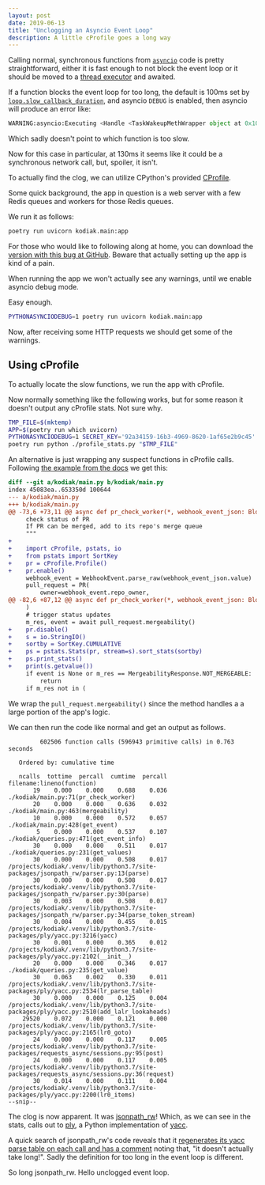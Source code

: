 ```yaml
---
layout: post
date: 2019-06-13
title: "Unclogging an Asyncio Event Loop"
description: A little cProfile goes a long way
---
```


Calling normal, synchronous functions from [`asyncio`](https://docs.python.org/3/library/asyncio.html) code is pretty straightforward, either it is fast enough to not block the event loop or it should
be moved to a [thread executor](https://docs.python.org/3/library/asyncio-eventloop.html#asyncio.loop.run_in_executor) and awaited.

If a function blocks the event loop for too long, the default is 100ms set by
[`loop.slow_callback_duration`](https://docs.python.org/3/library/asyncio-dev.html),
and asyncio `DEBUG` is enabled, then asyncio will produce an error like:

```python
WARNING:asyncio:Executing <Handle <TaskWakeupMethWrapper object at 0x102b727c8> created at /usr/local/Cellar/python/3.7.2_2/Frameworks/Python.framework/Versions/3.7/lib/python3.7/asyncio/streams.py:408> took 0.130 seconds
```

Which sadly doesn't point to which function is too slow.

Now for this case in particular, at 130ms it seems like it could be a
synchronous network call, but, spoiler, it isn't.

To actually find the clog, we can utilize CPython's provided [CProfile](https://docs.python.org/3/library/profile.html#module-cProfile).

Some quick background, the app in question is a web server with a few Redis
queues and workers for those Redis queues.

We run it as follows:

```sh
poetry run uvicorn kodiak.main:app
```

For those who would like to following along at home, you can download the
[version with this bug at
GitHub](https://github.com/chdsbd/kodiak/tree/48007d2b4fc4f11e5924a9fdf1a6a0e925dbf667).
Beware that actually setting up the app is kind of a pain.

When running the app we won't actually see any warnings, until we enable asyncio debug mode.

Easy enough.

```sh
PYTHONASYNCIODEBUG=1 poetry run uvicorn kodiak.main:app
```

Now, after receiving some HTTP requests we should get some of the warnings.

## Using cProfile

To actually locate the slow functions, we run the app with cProfile.

Now normally something like the following works, but for some reason it
doesn't output any cProfile stats. Not sure why.

```sh
TMP_FILE=$(mktemp)
APP=$(poetry run which uvicorn)
PYTHONASYNCIODEBUG=1 SECRET_KEY='92a34159-16b3-4969-8620-1af65e2b9c45' GITHUB_PRIVATE_KEY_PATH=kodiak-testing-sbd.2019-06-15.private-key.pem GITHUB_APP_ID=33138 poetry run python -m cProfile -o "$TMP_FILE" "$APP" kodiak.main:app
poetry run python ./profile_stats.py "$TMP_FILE"
```

An alternative is just wrapping any suspect functions in cProfile calls. Following [the example from the docs](https://docs.python.org/3/library/profile.html#profile.Profile) we get this:

```diff
diff --git a/kodiak/main.py b/kodiak/main.py
index 45083ea..653350d 100644
--- a/kodiak/main.py
+++ b/kodiak/main.py
@@ -73,6 +73,11 @@ async def pr_check_worker(*, webhook_event_json: BlockingZPopReply) -> None:
     check status of PR
     If PR can be merged, add to its repo's merge queue
     """
+
+    import cProfile, pstats, io
+    from pstats import SortKey
+    pr = cProfile.Profile()
+    pr.enable()
     webhook_event = WebhookEvent.parse_raw(webhook_event_json.value)
     pull_request = PR(
         owner=webhook_event.repo_owner,
@@ -82,6 +87,12 @@ async def pr_check_worker(*, webhook_event_json: BlockingZPopReply) -> None:
     )
     # trigger status updates
     m_res, event = await pull_request.mergeability()
+    pr.disable()
+    s = io.StringIO()
+    sortby = SortKey.CUMULATIVE
+    ps = pstats.Stats(pr, stream=s).sort_stats(sortby)
+    ps.print_stats()
+    print(s.getvalue())
     if event is None or m_res == MergeabilityResponse.NOT_MERGEABLE:
         return
     if m_res not in (
```

We wrap the `pull_request.mergeability()` since the method handles a a large
portion of the app's logic.

We can then run the code like normal and get an output as follows.

```
         602506 function calls (596943 primitive calls) in 0.763 seconds

   Ordered by: cumulative time

   ncalls  tottime  percall  cumtime  percall filename:lineno(function)
       19    0.000    0.000    0.688    0.036 ./kodiak/main.py:71(pr_check_worker)
       20    0.000    0.000    0.636    0.032 ./kodiak/main.py:463(mergeability)
       10    0.000    0.000    0.572    0.057 ./kodiak/main.py:428(get_event)
        5    0.000    0.000    0.537    0.107 ./kodiak/queries.py:471(get_event_info)
       30    0.000    0.000    0.511    0.017 ./kodiak/queries.py:231(get_values)
       30    0.000    0.000    0.508    0.017 /projects/kodiak/.venv/lib/python3.7/site-packages/jsonpath_rw/parser.py:13(parse)
       30    0.000    0.000    0.508    0.017 /projects/kodiak/.venv/lib/python3.7/site-packages/jsonpath_rw/parser.py:30(parse)
       30    0.003    0.000    0.508    0.017 /projects/kodiak/.venv/lib/python3.7/site-packages/jsonpath_rw/parser.py:34(parse_token_stream)
       30    0.004    0.000    0.455    0.015 /projects/kodiak/.venv/lib/python3.7/site-packages/ply/yacc.py:3216(yacc)
       30    0.001    0.000    0.365    0.012 /projects/kodiak/.venv/lib/python3.7/site-packages/ply/yacc.py:2102(__init__)
       20    0.000    0.000    0.346    0.017 ./kodiak/queries.py:235(get_value)
       30    0.063    0.002    0.330    0.011 /projects/kodiak/.venv/lib/python3.7/site-packages/ply/yacc.py:2534(lr_parse_table)
       30    0.000    0.000    0.125    0.004 /projects/kodiak/.venv/lib/python3.7/site-packages/ply/yacc.py:2510(add_lalr_lookaheads)
    29520    0.072    0.000    0.121    0.000 /projects/kodiak/.venv/lib/python3.7/site-packages/ply/yacc.py:2165(lr0_goto)
       24    0.000    0.000    0.117    0.005 /projects/kodiak/.venv/lib/python3.7/site-packages/requests_async/sessions.py:95(post)
       24    0.000    0.000    0.117    0.005 /projects/kodiak/.venv/lib/python3.7/site-packages/requests_async/sessions.py:36(request)
       30    0.014    0.000    0.111    0.004 /projects/kodiak/.venv/lib/python3.7/site-packages/ply/yacc.py:2200(lr0_items)
--snip--
```

The clog is now apparent. It was
[jsonpath_rw](https://github.com/kennknowles/python-jsonpath-rw)! Which, as
we can see in the stats, calls out to [ply](https://github.com/dabeaz/ply), a
Python implementation of [yacc](https://en.wikipedia.org/wiki/Yacc).

A quick search of jsonpath_rw's code reveals that it [regenerates its yacc
parse table on each call and has a
comment](https://github.com/kennknowles/python-jsonpath-rw/blob/f615451d7b405e23e0f80b15cad03b1427b0256d/jsonpath_rw/parser.py#L46-L53)
noting that, "it doesn't actually take long!". Sadly the definition for too
long in the event loop is different.

So long jsonpath_rw. Hello unclogged event loop.
